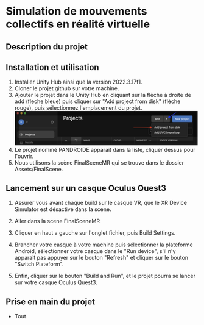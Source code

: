 # Simulation de mouvements collectifs en réalité virtuelle

## Description du projet

## Installation et utilisation

1. Installer Unity Hub ainsi que la version 2022.3.17f1.
2. Cloner le projet github sur votre machine.
3. Ajouter le projet dans le Unity Hub en cliquant sur la flèche à droite de add (fleche bleue) puis cliquer sur "Add project from disk" (flèche rouge), puis sélectionnez l'emplacement du projet.
![test](/image/UnityHub.png)
4. Le projet nommé PANDROIDE apparait dans la liste, cliquer dessus pour l'ouvrir.
5. Nous utilisons la scène FinalSceneMR qui se trouve dans le dossier Assets/FinalScene.

## Lancement sur un casque Oculus Quest3
1. Assurer vous avant chaque build sur le casque VR, que le XR Device Simulator est désactivé dans la scene.
<!-- Mettre screen du device -->
2. Aller dans la scene FinalSceneMR

3. Cliquer en haut a gauche sur l'onglet fichier, puis Build Settings.

4. Brancher votre casque à votre machine puis sélectionner la plateforme Android, sélectionner votre casque dans le "Run device", s'il n'y apparait pas appuyer sur le bouton "Refresh" et cliquer sur le bouton "Switch Plateform".

5. Enfin, cliquer sur le bouton "Build and Run", et le projet pourra se lancer sur votre casque Oculus Quest3.


## Prise en main du projet

 - Tout 
